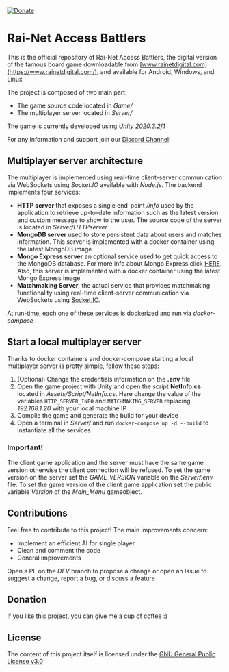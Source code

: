 [![Donate](https://img.shields.io/badge/Donate-PayPal-green.svg)](https://www.paypal.me/ferru97)

# Rai-Net Access Battlers
This is the official repository of Rai-Net Access Battlers, the digital version of the famous board game downloadable from [www.rainetdigital.com](https://www.rainetdigital.com/), and available for Android, Windows, and Linux

The project is composed of two main part: 
- The game source code located in *Game/*
- The multiplayer server located in *Server/*

The game is currently developed using *Unity 2020.3.2f1*

For any information and support join our [Discord Channel](https://discord.com/invite/f22dhpu)!

## Multiplayer server architecture
The multiplayer is implemented using real-time client-server communication via WebSockets using *Socket.IO* available with *Node.js*.
The backend implements four services:

-  **HTTP server** that exposes a single end-point */info* used by the application to retrieve up-to-date information such as the latest version and custom message to show to the user. The source code of the server is located in *Server/HTTPserver*
- **MongoDB server** used to store persistent data about users and matches information. This server is implemented with a docker container using the latest MongoDB image
- **Mongo Express server** an optional service used to get quick access to the MongoDB database. For more info about Mongo Express click [HERE](https://github.com/mongo-express/mongo-express). Also, this server is implemented with a docker container using the latest Mongo Express image
- **Matchmaking Server**, the actual service that provides matchmaking functionality using real-time client-server communication via WebSockets using [Socket.IO](http://socket.io/).

At run-time, each one of these services is dockerized and run via *docker-compose*

## Start a local multiplayer server
Thanks to docker containers and docker-compose starting a local multiplayer server is pretty simple, follow these steps:
1. (Optional) Change the credentials information on the  **.env** file
2. Open the game project with Unity and open the script **NetInfo.cs** located in *Assets/Script/NetInfo.cs*. Here change the value of the variables  `HTTP_SERVER_INFO` and `MATCHMAKING_SERVER` replacing *192.168.1.20* with your local machine IP
3. Compile the game and generate the build for your device
4. Open a terminal in *Server/* and run `docker-compose up -d --build` to instantiate all the services

### Important!
The client game application and the server must have the same game version otherwise the client connection will be refused. To set the game version on the server set the *GAME_VERSION* variable on the *Server/.env* file. To set the game version of the client game application set the public variable *Version* of the *Main_Menu* gameobject.

## Contributions
Feel free to contribute to this project!
The main improvements concern:

- Implement an efficient AI for single player
- Clean and comment the code
- General improvements

Open a PL on the *DEV* branch to propose a change or open an Issue to suggest a change, report a bug, or discuss a feature

## Donation
If you like this project, you can give me a cup of coffee :) 

## License
The content of this project itself is licensed under the [GNU General Public License v3.0](https://www.gnu.org/licenses/gpl-3.0.html)
